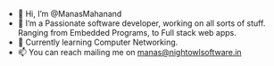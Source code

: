 - 👋 Hi, I’m @ManasMahanand
- 👀 I’m a Passionate software developer, working on all sorts of stuff. Ranging from Embedded Programs, to Full stack web apps.
- 🌱 Currently learning Computer Networking.
- 📫 You can reach mailing me on manas@nightowlsoftware.in

<!---
ManasMahanand/ManasMahanand is a ✨ special ✨ repository because its `README.md` (this file) appears on your GitHub profile.
You can click the Preview link to take a look at your changes.
--->
